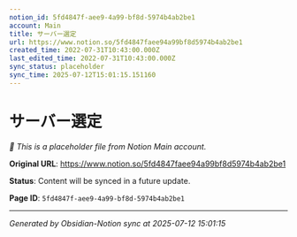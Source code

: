 ```yaml
---
notion_id: 5fd4847f-aee9-4a99-bf8d-5974b4ab2be1
account: Main
title: サーバー選定
url: https://www.notion.so/5fd4847faee94a99bf8d5974b4ab2be1
created_time: 2022-07-31T10:43:00.000Z
last_edited_time: 2022-07-31T10:43:00.000Z
sync_status: placeholder
sync_time: 2025-07-12T15:01:15.151160
---
```


# サーバー選定

*🔄 This is a placeholder file from Notion Main account.*

**Original URL**: https://www.notion.so/5fd4847faee94a99bf8d5974b4ab2be1

**Status**: Content will be synced in a future update.

**Page ID**: `5fd4847f-aee9-4a99-bf8d-5974b4ab2be1`

---

*Generated by Obsidian-Notion sync at 2025-07-12 15:01:15*
